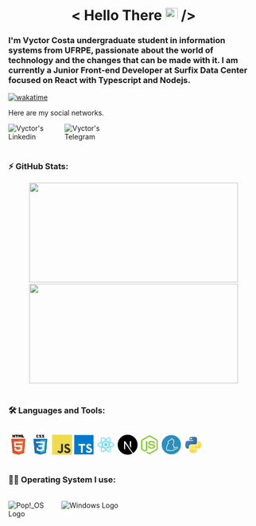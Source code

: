 <h1 align="center">
  < Hello There <img src="https://media.giphy.com/media/hvRJCLFzcasrR4ia7z/giphy.gif" width="25px" height="25px"> />
</h1>

### I'm Vyctor Costa undergraduate student in information systems from UFRPE, passionate about the world of technology and the changes that can be made with it. I am currently a Junior Front-end Developer at Surfix Data Center focused on React with Typescript and Nodejs.
[![wakatime](https://wakatime.com/badge/user/a01aeb28-5f1e-4476-aaf5-1a11fd43bada.svg)](https://wakatime.com/@a01aeb28-5f1e-4476-aaf5-1a11fd43bada)
<br />

Here are my social networks.

<a href="https://www.linkedin.com/in/vyctor-manoel-b41a141a4/" target="_blank">
  <img align="left" alt="Vyctor's Linkedin" width="113px" src="https://img.shields.io/badge/LinkedIn-0077B5?style=for-the-badge&logo=linkedin&logoColor=white" />
</a>
<a href="https://t.me/Vyctao" target="_blank">
  <img align="left" alt="Vyctor's Telegram" width="117px" src="https://img.shields.io/badge/Telegram-2CA5E0?style=for-the-badge&logo=telegram&logoColor=white" />
</a>

<br />
<br />
<br />

### :zap: GitHub Stats:

<div align="center">
  <a href="https://github.com/VyctorCosta">
    <img height="200px" width="420px" src="https://github-readme-stats.vercel.app/api?username=VyctorCosta&show_icons=true&theme=midnight-purple&include_all_commits=true&count_private=true"/>
    <img height="200px" width="420px" src="https://github-readme-stats.vercel.app/api/top-langs/?username=VyctorCosta&layout=compact&langs_count=7&theme=midnight-purple"/>
  </a>
</div>
<br />


### 🛠️ Languages and Tools:
<div style="display: inline_block" align="left"><br>
  <img align="center" alt="HTML5" width="40px" src="https://raw.githubusercontent.com/github/explore/80688e429a7d4ef2fca1e82350fe8e3517d3494d/topics/html/html.png" />
  <img align="center" alt="CSS3" width="40px" src="https://raw.githubusercontent.com/github/explore/80688e429a7d4ef2fca1e82350fe8e3517d3494d/topics/css/css.png" />
  <img align="center" alt="JavaScript" width="40px" src="https://raw.githubusercontent.com/github/explore/80688e429a7d4ef2fca1e82350fe8e3517d3494d/topics/javascript/javascript.png" />
  <img align="center" alt="TypeScript" width="40px" src="https://raw.githubusercontent.com/devicons/devicon/master/icons/typescript/typescript-original.svg" />
  <img align="center" alt="React" width="40px" src="https://raw.githubusercontent.com/github/explore/80688e429a7d4ef2fca1e82350fe8e3517d3494d/topics/react/react.png" />
  <img align="center" alt="NextJS" width="40px" src="https://raw.githubusercontent.com/devicons/devicon/master/icons/nextjs/nextjs-original.svg" />
  <img align="center" alt="NodeJS" width="40px" src="https://raw.githubusercontent.com/devicons/devicon/master/icons/nodejs/nodejs-original.svg" />
  <img align="center" alt="Yarn" width="40px" src="https://raw.githubusercontent.com/devicons/devicon/master/icons/yarn/yarn-original.svg" />
  <img align="center" alt="Python" width="40px" src="https://raw.githubusercontent.com/devicons/devicon/master/icons/python/python-original.svg" />
</div>

<br />

### :man_technologist: Operating System I use:

<div><br />
  <img align="left" alt="Pop!_OS Logo" width="107px" src="https://img.shields.io/badge/Pop!_OS-48B9C7?style=for-the-badge&logo=Pop!_OS&logoColor=white" />
  <img align="left" alt="Windows Logo" width="120px" src="https://img.shields.io/badge/Windows-0078D6?style=for-the-badge&logo=windows&logoColor=white" />
</div>
